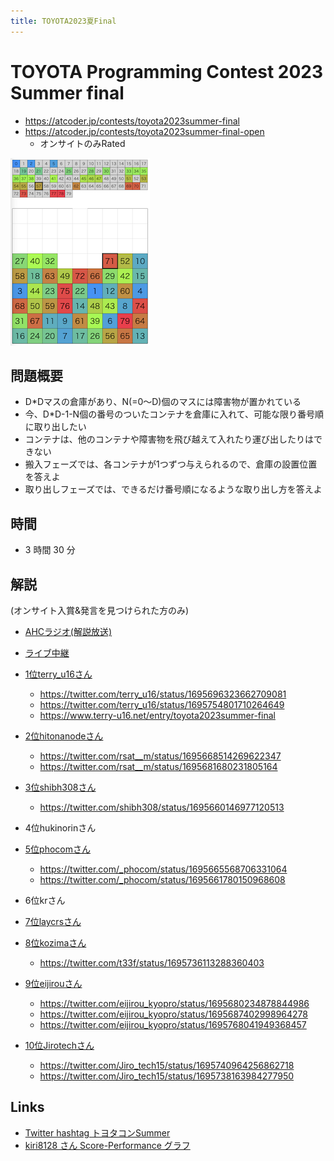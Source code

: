```yaml
---
title: TOYOTA2023夏Final
---
```


# TOYOTA Programming Contest 2023 Summer final

- https://atcoder.jp/contests/toyota2023summer-final
- https://atcoder.jp/contests/toyota2023summer-final-open
  - オンサイトのみRated

<img src="../imgs/toyota-2023-summer-final.png" height=300>

## 問題概要

- D\*Dマスの倉庫があり、N(=0〜D)個のマスには障害物が置かれている
- 今、D\*D-1-N個の番号のついたコンテナを倉庫に入れて、可能な限り番号順に取り出したい
- コンテナは、他のコンテナや障害物を飛び越えて入れたり運び出したりはできない
- 搬入フェーズでは、各コンテナが1つずつ与えられるので、倉庫の設置位置を答えよ
- 取り出しフェーズでは、できるだけ番号順になるような取り出し方を答えよ

## 時間

- 3 時間 30 分

## 解説

(オンサイト入賞&発言を見つけられた方のみ)

- [AHCラジオ(解説放送)](https://www.youtube.com/watch?v=w6W6BGujPsY)
- [ライブ中継](https://www.youtube.com/live/Onro9wuNHmI)

- [1位terry_u16さん](https://twitter.com/terry_u16/status/1695690733339246680)
  - https://twitter.com/terry_u16/status/1695696323662709081
  - https://twitter.com/terry_u16/status/1695754801710264649
  - https://www.terry-u16.net/entry/toyota2023summer-final
- [2位hitonanodeさん](https://twitter.com/rsat__m/status/1695662782367322365)
  - https://twitter.com/rsat__m/status/1695668514269622347
  - https://twitter.com/rsat__m/status/1695681680231805164
- [3位shibh308さん](https://twitter.com/shibh308/status/1695690896996733024)
  - https://twitter.com/shibh308/status/1695660146977120513
- 4位hukinorinさん
- [5位phocomさん](https://twitter.com/_phocom/status/1695690824930251162)
  - https://twitter.com/_phocom/status/1695665568706331064
  - https://twitter.com/_phocom/status/1695661780150968608
- 6位krさん
- [7位laycrsさん](https://twitter.com/laycrs/status/1695760783714758923)
- [8位kozimaさん](https://twitter.com/t33f/status/1695735014305189970)
  - https://twitter.com/t33f/status/1695736113288360403
- [9位eijirouさん](https://twitter.com/eijirou_kyopro/status/1695680128163148149)
  - https://twitter.com/eijirou_kyopro/status/1695680234878844986
  - https://twitter.com/eijirou_kyopro/status/1695687402998964278
  - https://twitter.com/eijirou_kyopro/status/1695768041949368457
- [10位Jirotechさん](https://twitter.com/Jiro_tech15/status/1695665939034112378)
  - https://twitter.com/Jiro_tech15/status/1695740964256862718
  - https://twitter.com/Jiro_tech15/status/1695738163984277950

## Links

- [Twitter hashtag トヨタコンSummer](https://twitter.com/hashtag/%E3%83%88%E3%83%A8%E3%82%BF%E3%82%B3%E3%83%B3Summer)
- [kiri8128 さん Score-Performance グラフ](https://twitter.com/kiri8128/status/1696911046014124182)
